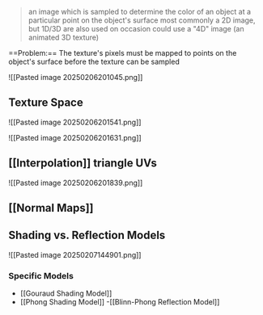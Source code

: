 >an image which is sampled to determine the color of an object at a particular point on the object's surface
>	most commonly a 2D image, but 1D/3D are also used on occasion
>	could use a "4D" image (an animated 3D texture)

==Problem:== The texture's pixels must be mapped to points on the object's surface before the texture can be sampled

![[Pasted image 20250206201045.png]]

## Texture Space
![[Pasted image 20250206201541.png]]

![[Pasted image 20250206201631.png]]

## [[Interpolation]] triangle UVs
![[Pasted image 20250206201839.png]]

## [[Normal Maps]]

## Shading vs. Reflection Models
![[Pasted image 20250207144901.png]]

### Specific Models
- [[Gouraud Shading Model]]
- [[Phong Shading Model]]
-[[Blinn-Phong Reflection Model]]